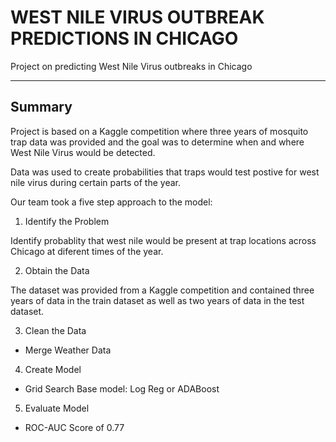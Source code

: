 # WEST NILE VIRUS OUTBREAK PREDICTIONS IN CHICAGO
Project on predicting West Nile Virus outbreaks in Chicago

---
## Summary
Project is based on a Kaggle competition where three years of mosquito trap data was provided and the goal was to determine when and where West Nile Virus would be detected.

Data was used to create probabilities that traps would test postive for west nile virus during certain parts of the year.

Our team took a five step approach to the model:

1. Identify the Problem

Identify probablity that west nile would be present at trap locations across Chicago at diferent times of the year.

2. Obtain the Data

The dataset was provided from a Kaggle competition and contained three years of data in the train dataset as well as two years of data in the test dataset.

3. Clean the Data
- Merge Weather Data
4. Create Model
- Grid Search Base model: Log Reg or ADABoost
5. Evaluate Model
- ROC-AUC Score of 0.77
